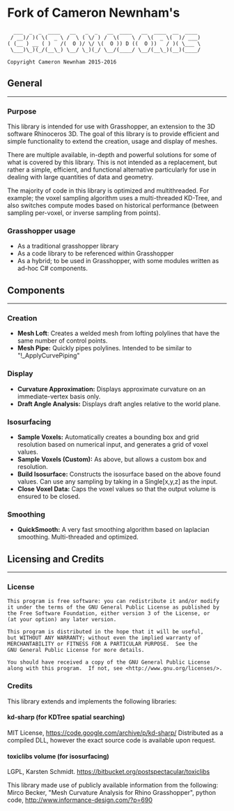 # Fork of Cameron Newnham's
~~~
  ___  _  _  ____   __   _  _   __  ____   __  ____  __  ____
 / __)/ )( \(  _ \ /  \ ( \/ ) /  \(    \ /  \(  _ \(  )/ ___)
( (__ ) __ ( )   /(  O )/ \/ \(  O )) D ((  O ))   / )( \___ \
 \___)\_)(_/(__\_) \__/ \_)(_/ \__/(____/ \__/(__\_)(__)(____/

Copyright Cameron Newnham 2015-2016
~~~
## General ##
---
### Purpose ###

This library is intended for use with Grasshopper, an extension to the 3D software Rhinoceros 3D. The goal of this library is to provide efficient and simple functionality to extend the creation, usage and display of meshes.

There are multiple available, in-depth and powerful solutions for some of what is covered by this library. This is not intended as a replacement, but rather a simple, efficient, and functional alternative particularly for use in dealing with large quantities of data and geometry.

The majority of code in this library is optimized and multithreaded. For example; the voxel sampling algorithm uses a multi-threaded KD-Tree, and also switches compute modes based on historical performance (between sampling per-voxel, or inverse sampling from points).

### Grasshopper usage ###

* As a traditional grasshopper library
* As a code library to be referenced within Grasshopper
* As a hybrid; to be used in Grasshopper, with some modules written as ad-hoc C# components.

## Components ##
---
### Creation ###
* **Mesh Loft**: Creates a welded mesh from lofting polylines that have the same number of control points.
* **Mesh Pipe:** Quickly pipes polylines. Intended to be similar to "!_ApplyCurvePiping"

### Display ###
* **Curvature Approximation:** Displays approximate curvature on an immediate-vertex basis only.
* **Draft Angle Analysis:** Displays draft angles relative to the world plane.

### Isosurfacing ###
* **Sample Voxels:** Automatically creates a bounding box and grid resolution based on numerical input, and generates a grid of voxel values.
* **Sample Voxels (Custom):** As above, but allows a custom box and resolution.
* **Build Isosurface:** Constructs the isosurface based on the above found values. Can use any sampling by taking in a Single[x,y,z] as the input.
* **Close Voxel Data:** Caps the voxel values so that the output volume is ensured to be closed.


### Smoothing ###
* **QuickSmooth:** A very fast smoothing algorithm based on laplacian smoothing. Multi-threaded and optimized.

## Licensing and Credits ##
---

### License ###

    This program is free software: you can redistribute it and/or modify
    it under the terms of the GNU General Public License as published by
    the Free Software Foundation, either version 3 of the License, or
    (at your option) any later version.

    This program is distributed in the hope that it will be useful,
    but WITHOUT ANY WARRANTY; without even the implied warranty of
    MERCHANTABILITY or FITNESS FOR A PARTICULAR PURPOSE.  See the
    GNU General Public License for more details.

    You should have received a copy of the GNU General Public License
    along with this program.  If not, see <http://www.gnu.org/licenses/>.

### Credits ###

This library extends and implements the following libraries:

#### kd-sharp (for KDTree spatial searching) ####
MIT License, https://code.google.com/archive/p/kd-sharp/
Distributed as a compiled DLL, however the exact source code is available upon request.

#### toxiclibs volume (for isosurfacing) ####
LGPL, Karsten Schmidt. https://bitbucket.org/postspectacular/toxiclibs

This library made use of publicly available information from the following:
Mirco Becker, "Mesh Curvature Analysis for Rhino Grasshopper", python code, http://www.informance-design.com/?p=690
